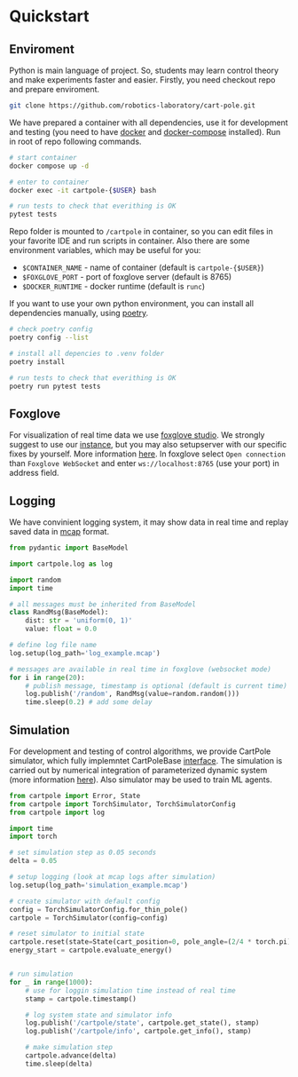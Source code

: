 # Quickstart

## Enviroment
Python is main language of project. So, students may learn control theory and make experiments faster and easier.
Firstly, you need checkout repo and prepare enviroment.

```bash
git clone https://github.com/robotics-laboratory/cart-pole.git
```

We have prepared a container with all dependencies, use it for development and testing
(you need to have [docker](https://docs.docker.com/get-docker/) and [docker-compose](https://docs.docker.com/compose/install/) installed).
Run in root of repo following commands.

```bash
# start container
docker compose up -d

# enter to container
docker exec -it cartpole-{$USER} bash

# run tests to check that everithing is OK
pytest tests
```

Repo folder is mounted to `/cartpole` in container, so you can edit files in your favorite IDE and run scripts in container.
Also there are some environment variables, which may be useful for you:

- `$CONTAINER_NAME` - name of container (default is `cartpole-{$USER}`)
- `$FOXGLOVE_PORT` - port of foxglove server (default is 8765)
- `$DOCKER_RUNTIME` - docker runtime (default is `runc`)

If you want to use your own python environment, you can install all dependencies manually, using [poetry](https://python-poetry.org/).

```bash
# check poetry config
poetry config --list 

# install all depencies to .venv folder
poetry install

# run tests to check that everithing is OK
poetry run pytest tests
```

## Foxglove
For visualization of real time data we use [foxglove studio](https://foxglove.dev/).
We strongly suggest to use our [instance](http://foxglove.robotics-lab.ru), but you may also setupserver with our specific fixes by yourself.
More information [here](https://github.com/robotics-laboratory/foxglove). In foxglove select `Open connection` than `Foxglove WebSocket` and enter `ws://localhost:8765` (use your port) in address field.

## Logging
We have convinient logging system, it may show data in real time and replay saved data in [mcap](https://mcap.dev/) format.

```python
from pydantic import BaseModel

import cartpole.log as log

import random
import time

# all messages must be inherited from BaseModel
class RandMsg(BaseModel):
    dist: str = 'uniform(0, 1)'
    value: float = 0.0

# define log file name
log.setup(log_path='log_example.mcap')

# messages are available in real time in foxglove (websocket mode)
for i in range(20):
    # publish message, timestamp is optional (default is current time)
    log.publish('/random', RandMsg(value=random.random()))
    time.sleep(0.2) # add some delay
```

## Simulation
For development and testing of control algorithms, we provide CartPole simulator, which fully implemntet CartPoleBase [interface](/cartpole/common/interface.py). The simulation is carried out by numerical integration of parameterized dynamic system (more information [here](/docs/cart_pole.pdf)). Also simulator may be used to train ML agents.


```python
from cartpole import Error, State
from cartpole import TorchSimulator, TorchSimulatorConfig
from cartpole import log

import time
import torch

# set simulation step as 0.05 seconds
delta = 0.05

# setup logging (look at mcap logs after simulation)
log.setup(log_path='simulation_example.mcap')

# create simulator with default config
config = TorchSimulatorConfig.for_thin_pole()
cartpole = TorchSimulator(config=config)

# reset simulator to initial state
cartpole.reset(state=State(cart_position=0, pole_angle=(2/4 * torch.pi)))
energy_start = cartpole.evaluate_energy()


# run simulation
for _ in range(1000):
    # use for loggin simulation time instead of real time
    stamp = cartpole.timestamp()

    # log system state and simulator info
    log.publish('/cartpole/state', cartpole.get_state(), stamp)
    log.publish('/cartpole/info', cartpole.get_info(), stamp)

    # make simulation step
    cartpole.advance(delta)
    time.sleep(delta)
```
